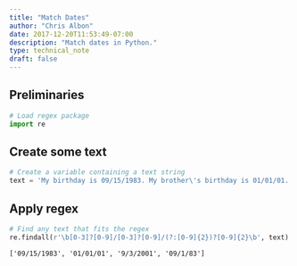 ```yaml
---
title: "Match Dates"
author: "Chris Albon"
date: 2017-12-20T11:53:49-07:00
description: "Match dates in Python."
type: technical_note
draft: false
---
```

## Preliminaries


```python
# Load regex package
import re
```

## Create some text


```python
# Create a variable containing a text string
text = 'My birthday is 09/15/1983. My brother\'s birthday is 01/01/01. My other two brothers have birthdays of 9/3/2001 and 09/1/83.'
```

## Apply regex


```python
# Find any text that fits the regex
re.findall(r'\b[0-3]?[0-9]/[0-3]?[0-9]/(?:[0-9]{2})?[0-9]{2}\b', text)
```




    ['09/15/1983', '01/01/01', '9/3/2001', '09/1/83']


